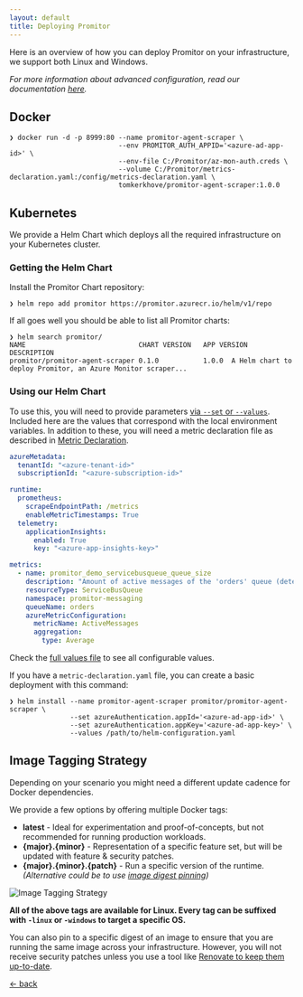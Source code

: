 ```yaml
---
layout: default
title: Deploying Promitor
---
```


Here is an overview of how you can deploy Promitor on your infrastructure, we support both Linux and Windows.

_For more information about advanced configuration, read our documentation [here](/configuration)._

## Docker

```shell
❯ docker run -d -p 8999:80 --name promitor-agent-scraper \
                           --env PROMITOR_AUTH_APPID='<azure-ad-app-id>' \
                           --env-file C:/Promitor/az-mon-auth.creds \
                           --volume C:/Promitor/metrics-declaration.yaml:/config/metrics-declaration.yaml \
                           tomkerkhove/promitor-agent-scraper:1.0.0
```

## Kubernetes

We provide a Helm Chart which deploys all the required infrastructure on your
Kubernetes cluster.

### Getting the Helm Chart

Install the Promitor Chart repository:

```shell
❯ helm repo add promitor https://promitor.azurecr.io/helm/v1/repo
```

If all goes well you should be able to list all Promitor charts:

```shell
❯ helm search promitor/
NAME                            CHART VERSION   APP VERSION      DESCRIPTION
promitor/promitor-agent-scraper 0.1.0           1.0.0  A Helm chart to deploy Promitor, an Azure Monitor scraper...
```

### Using our Helm Chart

To use this, you will need to provide parameters [via `--set` or `--values`](https://helm.sh/docs/using_helm/#customizing-the-chart-before-installing).
Included here are the values that correspond with the local environment variables.
In addition to these, you will need a metric declaration file as described in
[Metric Declaration](/configuration/metrics).

```yaml
azureMetadata:
  tenantId: "<azure-tenant-id>"
  subscriptionId: "<azure-subscription-id>"

runtime:
  prometheus:
    scrapeEndpointPath: /metrics
    enableMetricTimestamps: True
  telemetry:
    applicationInsights:
      enabled: True
      key: "<azure-app-insights-key>"

metrics:
  - name: promitor_demo_servicebusqueue_queue_size
    description: "Amount of active messages of the 'orders' queue (determined with ServiceBusQueue provider)"
    resourceType: ServiceBusQueue
    namespace: promitor-messaging
    queueName: orders
    azureMetricConfiguration:
      metricName: ActiveMessages
      aggregation:
        type: Average
```

Check the [full values file](https://github.com/tomkerkhove/promitor/blob/master/charts/promitor-agent-scraper/values.yaml)
to see all configurable values.

If you have a `metric-declaration.yaml` file, you can create a basic deployment
with this command:

```shell
❯ helm install --name promitor-agent-scraper promitor/promitor-agent-scraper \
               --set azureAuthentication.appId='<azure-ad-app-id>' \
               --set azureAuthentication.appKey='<azure-ad-app-key>' \
               --values /path/to/helm-configuration.yaml
```

## Image Tagging Strategy

Depending on your scenario you might need a different update cadence for Docker dependencies.

We provide a few options by offering multiple Docker tags:

- **latest** - Ideal for experimentation and proof-of-concepts, but not recommended
  for running production workloads.
- **{major}.{minor}** - Representation of a specific feature set, but will be
  updated with feature & security patches.
- **{major}.{minor}.{patch}** - Run a specific version of the runtime.
_(Alternative could be to use [image digest pinning](https://docs.docker.com/engine/reference/commandline/pull/#pull-an-image-by-digest-immutable-identifier))_

![Image Tagging Strategy](./../media/deploy-image-tagging-strategy.png)

**All of the above tags are available for Linux. Every tag can be suffixed with
 `-linux` or `-windows` to target a specific OS.**

You can also pin to a specific digest of an image to ensure that you are running
the same image across your infrastructure. However, you will not receive security
patches unless you use a tool like [Renovate to keep them up-to-date](https://renovatebot.com/blog/docker-mutable-tags).

[&larr; back](/)
